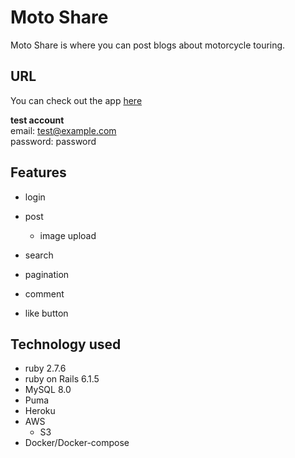 # Moto Share

Moto Share is where you can post blogs about motorcycle touring.


## URL

You can check out the app [here](https://blog-kts.herokuapp.com/)

**test account**<br>
email: test@example.com<br>
password: password


## Features

* login

* post
  * image upload

* search

* pagination

* comment

* like button


## Technology used

* ruby 2.7.6
* ruby on Rails 6.1.5
* MySQL 8.0
* Puma
* Heroku
* AWS
  * S3
* Docker/Docker-compose
